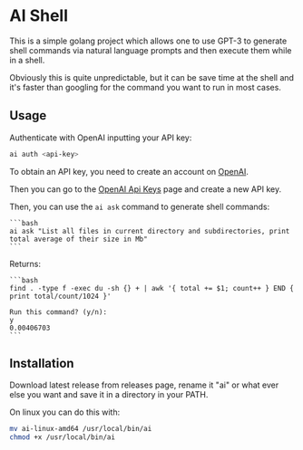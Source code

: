# AI Shell

This is a simple golang project which allows one to use GPT-3 to generate shell commands via natural language prompts and then execute them while in a shell.

Obviously this is quite unpredictable, but it can be save time at the shell and it's faster than googling for the command you want to run in most cases.

## Usage

Authenticate with OpenAI inputting your API key:

```bash
ai auth <api-key>
```

To obtain an API key, you need to create an account on [OpenAI](https://beta.openai.com/).

Then you can go to the [OpenAI Api Keys](https://beta.openai.com/account/api-keys) page and create a new API key.

Then, you can use the `ai ask` command to generate shell commands:

    ```bash
    ai ask "List all files in current directory and subdirectories, print total average of their size in Mb"
    ```

Returns:
    
    ```bash
    find . -type f -exec du -sh {} + | awk '{ total += $1; count++ } END { print total/count/1024 }'

    Run this command? (y/n): 
    y
    0.00406703
    ```

## Installation

Download latest release from releases page, rename it "ai" or what ever else you want and save it in a directory in your PATH.

On linux you can do this with:

```bash
mv ai-linux-amd64 /usr/local/bin/ai
chmod +x /usr/local/bin/ai
```
